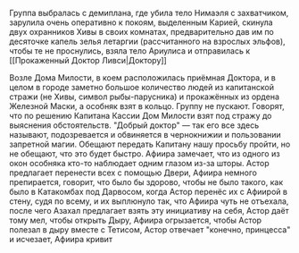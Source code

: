 Группа выбралась с демиплана, где убила тело Нимаэля с захватчиком, зарулила очень оперативно к покоям, выделенным Карией, скинула двух охранников Хивы в своих комнатах, предварительно дав им по десяточке капель зелья летаргии (рассчитанного на взрослых эльфов), чтобы те не проснулись, взяла тело Ариулиса и отправилась к [[Прокаженный Доктор Ливси|Доктору]]

Возле Дома Милости, в коем расположилась приёмная Доктора, и в целом в городе заметно большое количество людей из капитанской стражи (не Хивы, символ рыбы-парусника) и прокажённых из ордена Железной Маски, а особняк взят в кольцо. 
Группу не пускают. Говорят, что по решению Капитана Кассии Дом Милости взят под стражу до выяснения обстоятельств. "Добрый доктор" — так его все здесь называют, подозревается и обвиняется в чернокнижии и пользовании запретной магии. Обещают передать Капитану нашу просьбу пройти, но не обещают, что это будет быстро. Афиира замечает, что из одного из окон особняка кто-то наблюдает одним глазом из-за шторы. Астор предлагает перенести всех с помощью Двери, Афиира немного препирается, говорит, что было бы здорово, чтобы не было такого, как было в Катакомбах под Дарвосом, когда Астор перенёс их с Афиирой в стену, судя по всему, и их выплюнуло так, что Афиира чуть не отъехала, после чего Азахал предлагает взять эту инициативу на себя, Астор даёт тому мел, чтобы открыть Дыру, Афиира огрызается, чтобы Астор полезал в дыру вместе с Тетисом, Астор отвечает "конечно, принцесса" и исчезает, Афиира кривит




